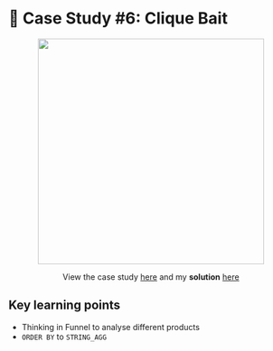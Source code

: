 # 🍕 Case Study #6: Clique Bait
<p align="center">
<img width="400px"  src="https://8weeksqlchallenge.com/images/case-study-designs/6.png" />
</p>

<p align="center">
View the case study <a href="https://8weeksqlchallenge.com/case-study-6/">here</a> and my <b>solution</b> <a href="https://github.com/nguyennhatquan/8-Week-SQL-Challenge/blob/main/Case%20Study%20%235%20-%20Data%20Mart/Answers.md">here</a>
</p>

## **Key learning points**
* Thinking in Funnel to analyse different products
* `ORDER BY` to `STRING_AGG`